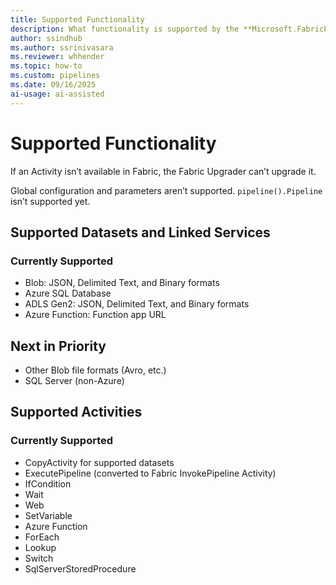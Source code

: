 ```yaml
---
title: Supported Functionality
description: What functionality is supported by the **Microsoft.FabricPipelineUpgrade** PowerShell module
author: ssindhub
ms.author: ssrinivasara
ms.reviewer: whhender
ms.topic: how-to
ms.custom: pipelines
ms.date: 09/16/2025
ai-usage: ai-assisted
---
```


# Supported Functionality
If an Activity isn’t available in Fabric, the Fabric Upgrader can’t upgrade it.

Global configuration and parameters aren’t supported.
`pipeline().Pipeline` isn’t supported yet.

## Supported Datasets and Linked Services
### Currently Supported
- Blob: JSON, Delimited Text, and Binary formats
- Azure SQL Database
- ADLS Gen2: JSON, Delimited Text, and Binary formats
- Azure Function: Function app URL

## Next in Priority
- Other Blob file formats (Avro, etc.)
- SQL Server (non-Azure)

## Supported Activities
### Currently Supported
- CopyActivity for supported datasets
- ExecutePipeline (converted to Fabric InvokePipeline Activity)
- IfCondition
- Wait
- Web
- SetVariable
- Azure Function
- ForEach
- Lookup
- Switch
- SqlServerStoredProcedure
